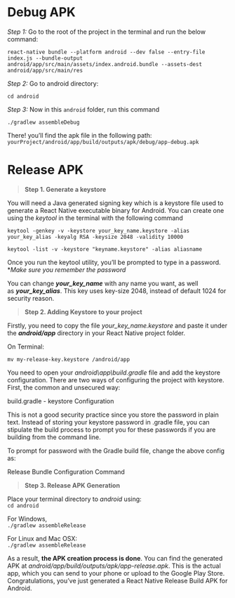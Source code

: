 # Debug APK

*Step 1:* Go to the root of the project in the terminal and run the below command:

`react-native bundle --platform android --dev false --entry-file index.js --bundle-output android/app/src/main/assets/index.android.bundle --assets-dest android/app/src/main/res`

*Step 2:* Go to android directory:

`cd android`

*Step 3:* Now in this `android` folder, run this command

`./gradlew assembleDebug`

There! you’ll find the apk file in the following path:  
`yourProject/android/app/build/outputs/apk/debug/app-debug.apk`

# Release APK

> **Step 1. Generate a keystore**

You will need a Java generated signing key which is a keystore file used to generate a React Native executable binary for Android. You can create one using the *keytool* in the terminal with the following command

`keytool -genkey -v -keystore your_key_name.keystore -alias your_key_alias -keyalg RSA -keysize 2048 -validity 10000`

`keytool -list -v -keystore "keyname.keystore" -alias aliasname`

Once you run the keytool utility, you’ll be prompted to type in a password. **Make sure you remember the password*

You can change ***your_key_name*** with any name you want, as well as ***your_key_alias***. This key uses key-size 2048, instead of default 1024 for security reason.

> **Step 2. Adding Keystore to your project**

Firstly, you need to copy the file *your_key_name.keystore* and paste it under the ***android/app*** directory in your React Native project folder.

On Terminal:

`mv my-release-key.keystore /android/app`

You need to open your *android\app\build.gradle* file and add the keystore configuration. There are two ways of configuring the project with keystore. First, the common and unsecured way:

build.gradle - keystore Configuration

This is not a good security practice since you store the password in plain text. Instead of storing your keystore password in .gradle file, you can stipulate the build process to prompt you for these passwords if you are building from the command line.

To prompt for password with the Gradle build file, change the above config as:

Release Bundle Configuration Command

> **Step 3. Release APK Generation**

Place your terminal directory to *android* using:  
`cd android`

For Windows,  
`./gradlew assembleRelease`

For Linux and Mac OSX:  
`./gradlew assembleRelease`

As a result, **the APK creation process is done**. You can find the generated APK at *android/app/build/outputs/apk/app-release.apk*. This is the actual app, which you can send to your phone or upload to the Google Play Store. Congratulations, you’ve just generated a React Native Release Build APK for Android.
